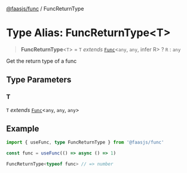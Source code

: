 [@faasjs/func](../README.md) / FuncReturnType

# Type Alias: FuncReturnType\<T\>

> **FuncReturnType**\<`T`\> = `T` *extends* [`Func`](../classes/Func.md)\<`any`, `any`, infer R\> ? `R` : `any`

Get the return type of a func

## Type Parameters

### T

`T` *extends* [`Func`](../classes/Func.md)\<`any`, `any`, `any`\>

## Example

```ts
import { useFunc, type FuncReturnType } from '@faasjs/func'

const func = useFunc(() => async () => 1)

FuncReturnType<typeof func> // => number
```
